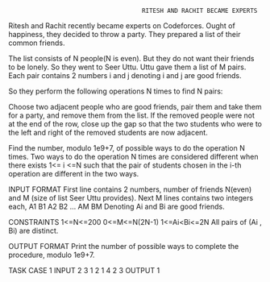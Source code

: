                                          RITESH AND RACHIT BECAME EXPERTS

Ritesh and Rachit recently became experts on Codeforces. Ought of happiness, they decided to throw a party. They prepared a list of their common friends.

The list consists of N people(N is even).  But they do not want their friends to be lonely.
So they went to Seer Uttu. Uttu gave them a list of M pairs. Each pair contains 2 numbers i and j denoting i and j are good friends.

So they perform the following operations N times to find N pairs:

Choose two adjacent people who are good friends, pair them and take them for a party, and remove them from the list.
If the removed people were not at the end of the row, close up the gap so that the two students who were to the left and right of the removed students are now adjacent.

Find the number, modulo 1e9+7, of possible ways to do the operation N times. Two ways to do the operation N times are considered different when there exists 1<= i <=N such that the pair of students chosen in the i-th operation are different in the two ways.

INPUT FORMAT
First line contains 2 numbers, number of friends N(even) and M (size of list Seer Uttu provides).
Next M lines contains two integers each,
A1 B1
A2 B2
…
AM BM
Denoting Ai and Bi are good friends.

CONSTRAINTS
1<=N<=200
0<=M<=N(2N-1)
1<=Ai<Bi<=2N
All pairs of (Ai , Bi) are distinct.

OUTPUT FORMAT
Print the number of possible ways to complete the procedure, modulo 1e9+7.


TASK CASE 1
INPUT
2 3
1 2
1 4
2 3
OUTPUT
1
